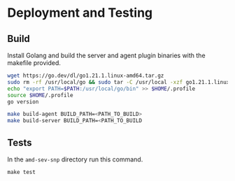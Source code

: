 # Deployment and Testing

## Build

Install Golang and build the server and agent plugin binaries with the makefile provided.

```bash
wget https://go.dev/dl/go1.21.1.linux-amd64.tar.gz
sudo rm -rf /usr/local/go && sudo tar -C /usr/local -xzf go1.21.1.linux-amd64.tar.gz
echo "export PATH=$PATH:/usr/local/go/bin" >> $HOME/.profile
source $HOME/.profile
go version 

make build-agent BUILD_PATH=<PATH_TO_BUILD>
make build-server BUILD_PATH=<PATH_TO_BUILD
```

## Tests

In the `amd-sev-snp` directory run this command.

```
make test
```